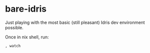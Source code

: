 # bare-idris

Just playing with the most basic (still pleasant) Idris dev environment possible.

Once in nix shell, run:

```sh
, watch
```